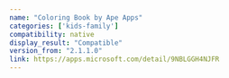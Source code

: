```yaml
---
name: "Coloring Book by Ape Apps"
categories: ['kids-family']
compatibility: native
display_result: "Compatible"
version_from: "2.1.1.0"
link: https://apps.microsoft.com/detail/9NBLGGH4NJFR
---
```

